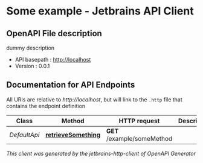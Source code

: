 # Some example - Jetbrains API Client

## OpenAPI File description

dummy description

* API basepath : [http://localhost](http://localhost)
* Version : 0.0.1

## Documentation for API Endpoints

All URIs are relative to *http://localhost*, but will link to the `.http` file that contains the endpoint definition

Class | Method | HTTP request | Description
------------ | ------------- | ------------- | -------------
*DefaultApi* | [**retrieveSomething**](Apis/DefaultApi.http#retrievesomething) | **GET** /example/someMethod | 



_This client was generated by the jetbrains-http-client of OpenAPI Generator_